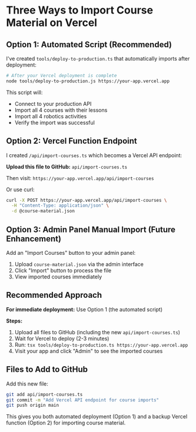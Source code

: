 # Three Ways to Import Course Material on Vercel

## Option 1: Automated Script (Recommended)

I've created `tools/deploy-to-production.ts` that automatically imports after deployment:

```bash
# After your Vercel deployment is complete
node tools/deploy-to-production.js https://your-app.vercel.app
```

This script will:
- Connect to your production API
- Import all 4 courses with their lessons
- Import all 4 robotics activities  
- Verify the import was successful

## Option 2: Vercel Function Endpoint

I created `/api/import-courses.ts` which becomes a Vercel API endpoint:

**Upload this file to GitHub:** `api/import-courses.ts`

Then visit: `https://your-app.vercel.app/api/import-courses` 

Or use curl:
```bash
curl -X POST https://your-app.vercel.app/api/import-courses \
  -H "Content-Type: application/json" \
  -d @course-material.json
```

## Option 3: Admin Panel Manual Import (Future Enhancement)

Add an "Import Courses" button to your admin panel:

1. Upload `course-material.json` via the admin interface
2. Click "Import" button to process the file
3. View imported courses immediately

## Recommended Approach

**For immediate deployment:** Use Option 1 (the automated script)

**Steps:**
1. Upload all files to GitHub (including the new `api/import-courses.ts`)
2. Wait for Vercel to deploy (2-3 minutes)
3. Run: `tsx tools/deploy-to-production.ts https://your-app.vercel.app`
4. Visit your app and click "Admin" to see the imported courses

## Files to Add to GitHub

Add this new file:
```bash
git add api/import-courses.ts
git commit -m "Add Vercel API endpoint for course imports"
git push origin main
```

This gives you both automated deployment (Option 1) and a backup Vercel function (Option 2) for importing course material.